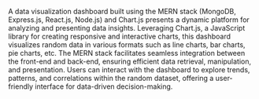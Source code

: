A data visualization dashboard built using the MERN stack (MongoDB, Express.js, React.js, Node.js) and Chart.js presents a dynamic platform for analyzing and presenting data insights. Leveraging Chart.js, a JavaScript library for creating responsive and interactive charts, this dashboard visualizes random data in various formats such as line charts, bar charts, pie charts, etc. The MERN stack facilitates seamless integration between the front-end and back-end, ensuring efficient data retrieval, manipulation, and presentation. Users can interact with the dashboard to explore trends, patterns, and correlations within the random dataset, offering a user-friendly interface for data-driven decision-making.
